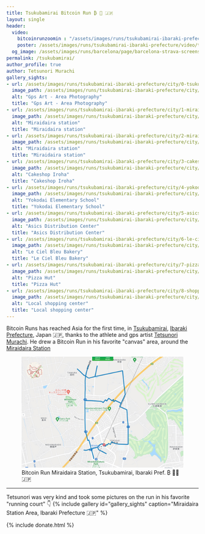 ```yaml
---
title: Tsukubamirai Bitcoin Run ₿ 🏃 🇯🇵 
layout: single
header:
  video:
    bitcoinrunzoomin : "/assets/images/runs/tsukubamirai-ibaraki-prefecture/video/7-tsukubamirai-pref-zoomin-closer-3-1920x1080.m4v"
    poster: /assets/images/runs/tsukubamirai-ibaraki-prefecture/video/tsukubamirai-screenshot-google-earth-1920x1080.jpeg
  og_image: /assets/images/runs/barcelona/page/barcelona-strava-screenshot-1200x800.jpeg
permalink: /tsukubamirai/
author_profile: true
author: Tetsunori Murachi
gallery_sights:
- url: /assets/images/runs/tsukubamirai-ibaraki-prefecture/city/0-tsukubamirai-author-area-photography.jpeg
  image_path: /assets/images/runs/tsukubamirai-ibaraki-prefecture/city/0-tsukubamirai-author-area-photography.jpeg
  alt: "Gps Art - Area Photography"
  title: "Gps Art - Area Photography"
- url: /assets/images/runs/tsukubamirai-ibaraki-prefecture/city/1-miraidaira-station.jpeg
  image_path: /assets/images/runs/tsukubamirai-ibaraki-prefecture/city/1-miraidaira-station.jpeg
  alt: "Miraidaira station"
  title: "Miraidaira station"
- url: /assets/images/runs/tsukubamirai-ibaraki-prefecture/city/2-miraidaira-station.jpeg
  image_path: /assets/images/runs/tsukubamirai-ibaraki-prefecture/city/2-miraidaira-station.jpeg
  alt: "Miraidaira station"
  title: "Miraidaira station"
- url: /assets/images/runs/tsukubamirai-ibaraki-prefecture/city/3-cakeshop-iroha.jpeg
  image_path: /assets/images/runs/tsukubamirai-ibaraki-prefecture/city/3-cakeshop-iroha.jpeg
  alt: "Cakeshop Iroha"
  title: "Cakeshop Iroha"
- url: /assets/images/runs/tsukubamirai-ibaraki-prefecture/city/4-yokodai-elementary-school.jpeg
  image_path: /assets/images/runs/tsukubamirai-ibaraki-prefecture/city/4-yokodai-elementary-school.jpeg
  alt: "Yokodai Elementary School"
  title: "Yokodai Elementary School"
- url: /assets/images/runs/tsukubamirai-ibaraki-prefecture/city/5-asics-distribution-center.jpeg
  image_path: /assets/images/runs/tsukubamirai-ibaraki-prefecture/city/5-asics-distribution-center.jpeg
  alt: "Asics Distribution Center"
  title: "Asics Distribution Center"
- url: /assets/images/runs/tsukubamirai-ibaraki-prefecture/city/6-le-ciel-bleu-bakery.jpeg
  image_path: /assets/images/runs/tsukubamirai-ibaraki-prefecture/city/6-le-ciel-bleu-bakery.jpeg
  alt: "Le Ciel Bleu Bakery"
  title: "Le Ciel Bleu Bakery"
- url: /assets/images/runs/tsukubamirai-ibaraki-prefecture/city/7-pizza-hut.jpeg
  image_path: /assets/images/runs/tsukubamirai-ibaraki-prefecture/city/7-pizza-hut.jpeg
  alt: "Pizza Hut"
  title: "Pizza Hut"
- url: /assets/images/runs/tsukubamirai-ibaraki-prefecture/city/8-shopping-center.jpeg
  image_path: /assets/images/runs/tsukubamirai-ibaraki-prefecture/city/8-shopping-center.jpeg
  alt: "Local shopping center"
  title: "Local shopping center"
---
```


Bitcoin Runs has reached Asia for the first time, in [Tsukubamirai](https://en.wikipedia.org/wiki/Tsukubamirai,_Ibaraki),
[Ibaraki Prefecture](https://en.wikipedia.org/wiki/Ibaraki_Prefecture), Japan 🇯🇵,
thanks to the athlete and gps artist [Tetsunori Murachi](https://www.instagram.com/tettsu777/). He drew a Bitcoin Run
in his favorite "canvas" area, around the [Miraidaira Station](https://en.wikipedia.org/wiki/Miraidaira_Station)

<figure class="image">
  <a href="https://routes.rungoapp.com/route/3uFvU89Thg" target="_blank">
    <img src="/assets/images/runs/tsukubamirai-ibaraki-prefecture/page/screenshot-map-rungoapp-miraidaira-bitcoin-run.jpeg" alt="Bitcoin Run Miraidaira Station, Ibaraki Pref. ₿ 🏃‍♂️ 🇯🇵">
  </a>
  <figcaption>Bitcoin Run Miraidaira Station, Tsukubamirai, Ibaraki Pref. ₿ 🏃‍♂️ 🇯🇵</figcaption>
</figure>

<hr>

Tetsunori was very kind and took some pictures on the run in his favorite "running court" 👇
{% include gallery id="gallery_sights" caption="Miraidaira Station Area, Ibaraki Prefecture 🇯🇵" %}

{% include donate.html %}  
  
  
